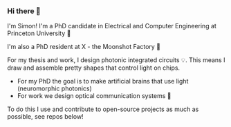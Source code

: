 ### Hi there 👋

I'm Simon! I'm a PhD candidate in Electrical and Computer Engineering at Princeton University :book:

I'm also a PhD resident at X - the Moonshot Factory :rocket:

For my thesis and work, I design photonic integrated circuits :bulb:. This means I draw and assemble pretty shapes that control light on chips. 
* For my PhD the goal is to make artificial brains that use light (neuromorphic photonics) 
* For work we design optical communication systems :satellite:

To do this I use and contribute to open-source projects as much as possible, see repos below!
